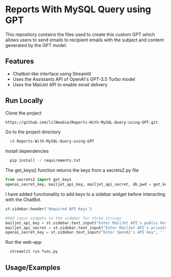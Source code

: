 
# Reports With MySQL Query using GPT

This repository contains the files used to create this custom GPT which allows users to send emails to recipient emails with the subject and content generated by the GPT model.


## Features

- Chatbot-like interface using Streamlit
- Uses the Assistants API of OpenAI's GPT-3.5 Turbo model
- Uses the MailJet API to enable email delivery



## Run Locally

Clone the project

```bash
https://github.com/lilNewbie/Reports-With-MySQL-Query-using-GPT.git
```

Go to the project directory

```bash
  cd Reports-With-MySQL-Query-using-GPT
```

Install dependencies

```bash
  pip install -r requirements.txt
```

The get_keys() function returns the keys from a secrets2.py file
```python
from secrets2 import get_keys
openai_secret_key, mailjet_api_key, mailjet_api_secret, db_pwd = get_keys()
```

I have added functionality to add keys to a sidebar widget before interacting with the ChatBot.

```python
st.sidebar.header('Required API Keys')

#Add input widgets to the sidebar for three strings
mailjet_api_key = st.sidebar.text_input("Enter MailJet API's public key", '', type='password')
mailjet_api_secret = st.sidebar.text_input("Enter MailJet API's private key", '', type='password')
openai_secret_key = st.sidebar.text_input("Enter OpenAI's API key", '', type='password')
```

Run the web-app

```bash
  streamlit run func.py
```


## Usage/Examples


